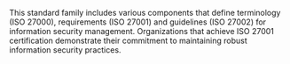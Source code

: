 This standard family includes various components that define terminology (ISO 27000), requirements (ISO 27001) and guidelines (ISO 27002) for information security management. Organizations that achieve ISO 27001 certification demonstrate their commitment to maintaining robust information security practices. 